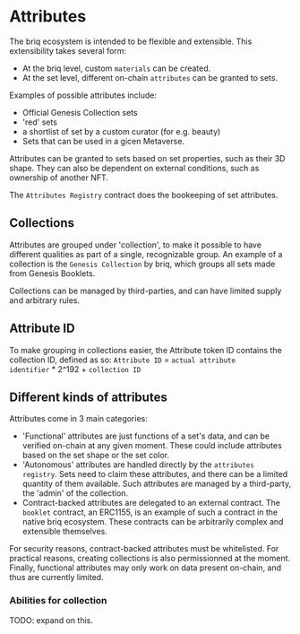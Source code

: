 # Attributes

The briq ecosystem is intended to be flexible and extensible. This extensibility takes several form:
- At the briq level, custom `materials` can be created.
- At the set level, different on-chain `attributes` can be granted to sets.

Examples of possible attributes include:
 - Official Genesis Collection sets
 - 'red' sets
 - a shortlist of set by a custom curator (for e.g. beauty)
 - Sets that can be used in a gicen Metaverse.

Attributes can be granted to sets based on set properties, such as their 3D shape. They can also be dependent on external conditions, such as ownership of another NFT.

The `Attributes Registry` contract does the bookeeping of set attributes.

## Collections

Attributes are grouped under 'collection', to make it possible to have different qualities as part of a single, recognizable group.
An example of a collection is the `Genesis Collection` by briq, which groups all sets made from Genesis Booklets.

Collections can be managed by third-parties, and can have limited supply and arbitrary rules.

## Attribute ID

To make grouping in collections easier, the Attribute token ID contains the collection ID, defined as so:
`Attribute ID` = `actual attribute identifier` * 2^192 + `collection ID`

## Different kinds of attributes

Attributes come in 3 main categories:
- 'Functional' attributes are just functions of a set's data, and can be verified on-chain at any given moment. These could include attributes based on the set shape or the set color.
- 'Autonomous' attributes are handled directly by the `attributes registry`. Sets need to claim these attributes, and there can be a limited quantity of them available. Such attributes are managed by a third-party, the 'admin' of the collection.
- Contract-backed attributes are delegated to an external contract. The `booklet` contract, an ERC1155, is an example of such a contract in the native briq ecosystem. These contracts can be arbitrarily complex and extensible themselves.

For security reasons, contract-backed attributes must be whitelisted.
For practical reasons, creating collections is also permissionned at the moment.
Finally, functional attributes may only work on data present on-chain, and thus are currently limited.

### Abilities for collection

TODO: expand on this.
